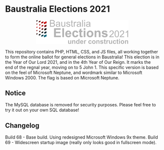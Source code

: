# Baustralia Elections 2021

<center><img src="https://github.com/baustralia/2021-election/blob/build-68/export.png?raw=true" width="300" alt="Baustralia Elections 2021 logo"/></center>

This repository contains PHP, HTML, CSS, and JS files, all working together to form the online ballot for general elections in Baustralia! This election is in the Year of Our Lord 2021, and in the 4th Year of Our Reign. It marks the end of the regnal year, moving on to 5 John 1. This specific version is based on the feel of Microsoft Neptune, and wordmark similar to Microsoft Windows 2000. The flag is based on Microsoft Neptune.

## Notice

The MySQL database is removed for security purposes. Please feel free to try it out on your own SQL database!

## Changelog

Build 68 - Base build. Using redesigned Microsoft Windows 9x theme.
Build 69 - Widescreen startup image (really only looks good in fullscreen mode).